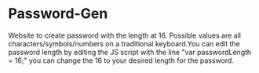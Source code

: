 # Password-Gen
Website to create password with the length at 16. Possible values are all characters/symbols/numbers on a traditional keyboard.You can edit the password length by editing the JS script with the line "var passwordLength = 16;" you can change the 16 to your desired length for the password. 
